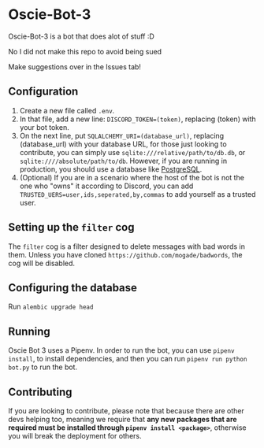 # Oscie-Bot-3
Oscie-Bot-3 is a bot that does alot of stuff :D

No I did not make this repo to avoid being sued

Make suggestions over in the Issues tab!
## Configuration
1. Create a new file called `.env`.
2. In that file, add a new line: `DISCORD_TOKEN=(token)`, replacing (token) with your bot token.
3. On the next line, put `SQLALCHEMY_URI=(database_url)`, replacing (database_url) with your database URL, for those just looking to contribute, you can simply use `sqlite:///relative/path/to/db.db`, or `sqlite:////absolute/path/to/db`. However, if you are running in production, you should use a database like [PostgreSQL](https://www.postgresql.org/).
4. (Optional) If you are in a scenario where the host of the bot is not the one who "owns" it according to Discord, you can add `TRUSTED_UERS=user,ids,seperated,by,commas` to add yourself as a trusted user.
## Setting up the `filter` cog
The `filter` cog is a filter designed to delete messages with bad words in them.
Unless you have cloned `https://github.com/mogade/badwords`, the cog will be disabled.

## Configuring the database
Run `alembic upgrade head`

## Running
Oscie Bot 3 uses a Pipenv. In order to run the bot, you can use `pipenv install`, to install dependencies, and then you can run `pipenv run python bot.py` to run the bot.

## Contributing
If you are looking to contribute, please note that because there are other devs helping too, meaning we require that **any new packages that are required must be installed through `pipenv install <package>`**, otherwise you will break the deployment for others.